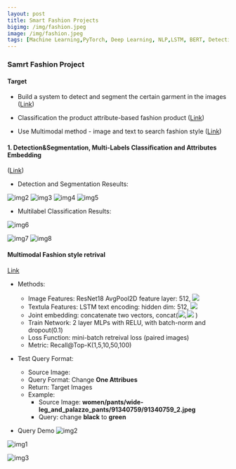 ```yaml
---
layout: post
title: Smart Fashion Projects
bigimg: /img/fashion.jpeg
image: /img/fashion.jpeg
tags: [Machine Learning,PyTorch, Deep Learning, NLP,LSTM, BERT, Detection, Segmentation,Multimodal,Multilabel]
---
```


### Samrt Fashion Project

#### Target
- Build a system to detect and segment the certain garment in the images  ([Link](https://github.com/Pyligent/Fashion-Jeans-Detection-attributes-BERT-embedding-multilabels))

- Classification the product attribute-based fashion product   ([Link](https://github.com/Pyligent/Fashion-Image-Text-Multimodal-retrieval))

- Use Multimodal method - image and text to search fashion style   ([Link](https://github.com/Pyligent/Fashion-Image-Text-Multimodal-retrieval))

#### 1. Detection&Segmentation, Multi-Labels Classification and Attributes Embedding   
([Link](https://github.com/Pyligent/Fashion-Jeans-Detection-attributes-BERT-embedding-multilabels))


- Detection and Segmentation Reseults:   

![img2](/img/test1.png)
![img3](/img/test2.png)
![img4](/img/test3.png)
![img5](/img/test4.png)

- Multilabel Classification Results:

![img6](/img/mlr1.png)   

![img7](/img/mlr2.png)
![img8](/img/mlr3.png)




#### Multimodal Fashion style retrival    
[Link](https://github.com/Pyligent/Fashion-Image-Text-Multimodal-retrieval)

- Methods:
  - Image Features: ResNet18 AvgPool2D feature layer: 512, <img src="https://render.githubusercontent.com/render/math?math=$f_i$"> 
  - Textula Features: LSTM text encoding: hidden dim: 512, <img src="https://render.githubusercontent.com/render/math?math=$f_t$"> 
  - Joint embedding: concatenate two vectors, concat(<img src="https://render.githubusercontent.com/render/math?math=$f_i$">,<img src="https://render.githubusercontent.com/render/math?math=$f_t$"> )
  - Train Network: 2 layer MLPs with RELU, with batch-norm and dropout(0.1)
  - Loss Function: mini-batch retreival loss (paired images)
  - Metric: Recall@Top-K(1,5,10,50,100)

- Test Query Format:
  - Source Image:
  - Query Format: Change **One Attribues**
  - Return: Target Images
  - Example: 
    - Source Image: **women/pants/wide-leg_and_palazzo_pants/91340759/91340759_2.jpeg**
    - Query: change **black** to **green**


- Query Demo
![img2](/img/result1.png)


![img1](/img/result2.png)

![img3](/img/result3.png)

